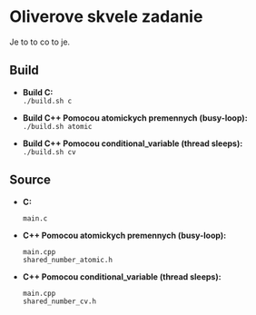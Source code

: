 # Oliverove skvele zadanie
Je to to co to je.

## Build
- __Build C:__<br>
  ```./build.sh c```

- __Build C++ Pomocou atomickych premennych (busy-loop):__<br>
  ```./build.sh atomic```

- __Build C++ Pomocou conditional_variable (thread sleeps):__<br>
  ```./build.sh cv```

## Source
- __C:__<br>
  ```
  main.c
  ```

- __C++ Pomocou atomickych premennych (busy-loop):__<br>
  ```
  main.cpp
  shared_number_atomic.h
  ```

- __C++ Pomocou conditional_variable (thread sleeps):__<br>
  ```
  main.cpp
  shared_number_cv.h
  ```

